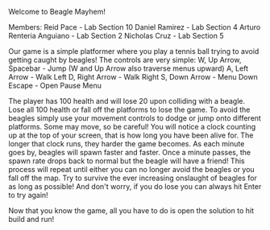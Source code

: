 Welcome to Beagle Mayhem!

Members:
Reid Pace - Lab Section 10
Daniel Ramirez - Lab Section 4
Arturo Renteria Anguiano - Lab Section 2
Nicholas Cruz - Lab Section 5

Our game is a simple platformer where you play a tennis ball trying to avoid getting caught by beagles!
The controls are very simple:
W, Up Arrow, Spacebar - Jump (W and Up Arrow also traverse menus upward)
A, Left Arrow - Walk Left
D, Right Arrow - Walk Right
S, Down Arrow - Menu Down
Escape - Open Pause Menu

The player has 100 health and will lose 20 upon colliding with a beagle. Lose all 100 health or fall off the platforms to lose the game.
To avoid the beagles simply use your movement controls to dodge or jump onto different platforms. Some may move, so be careful!
You will notice a clock counting up at the top of your screen, that is how long you have been alive for.
The longer that clock runs, they harder the game becomes.
As each minute goes by, beagles will spawn faster and faster. Once a minute passes, the spawn rate drops back to normal but the beagle will have a friend!
This process will repeat until either you can no longer avoid the beagles or you fall off the map.
Try to survive the ever increasing onslaught of beagles for as long as possible!
And don't worry, if you do lose you can always hit Enter to try again!

Now that you know the game, all you have to do is open the solution to hit build and run!
